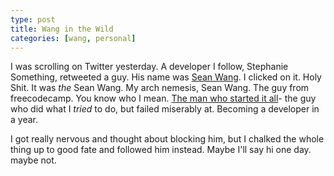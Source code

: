 ```yaml
---
type: post
title: Wang in the Wild
categories: [wang, personal]
---
```

I was scrolling on Twitter yesterday. A developer I follow, Stephanie Something, retweeted a guy. His name was [Sean Wang](https://twitter.com/swyx). I clicked on it. Holy Shit. It was *the* Sean Wang. My arch nemesis, Sean Wang. The guy from freecodecamp. You know who I mean. [The man who started it all](https://kdawgy.github.io/go/)- the guy who did what I *tried* to do, but failed miserably at. Becoming a developer in a year. 

I got really nervous and thought about blocking him, but I chalked the whole thing up to good fate and followed him instead. Maybe I'll say hi one day. maybe not. 
